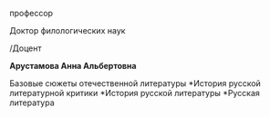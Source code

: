 профессор

Доктор филологических наук

/Доцент

**Арустамова Анна Альбертовна**

Базовые сюжеты отечественной литературы
	*История русской литературной критики
	*История русской литературы
	*Русская литература